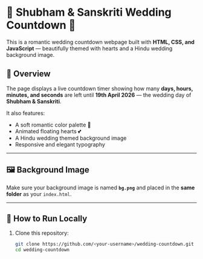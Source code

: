 # 💖 Shubham & Sanskriti Wedding Countdown 💍

This is a romantic wedding countdown webpage built with **HTML, CSS, and JavaScript** — beautifully themed with hearts and a Hindu wedding background image.

## 🎉 Overview
The page displays a live countdown timer showing how many **days, hours, minutes, and seconds** are left until **19th April 2026** — the wedding day of **Shubham & Sanskriti**.

It also features:
- A soft romantic color palette 🌸  
- Animated floating hearts 💕  
- A Hindu wedding themed background image  
- Responsive and elegant typography  

---

## 🖼️ Background Image
Make sure your background image is named **`bg.png`** and placed in the **same folder** as your `index.html`.

---

## 💫 How to Run Locally
1. Clone this repository:
   ```bash
   git clone https://github.com/<your-username>/wedding-countdown.git
   cd wedding-countdown
